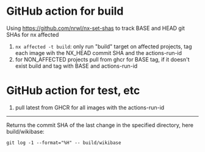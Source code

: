 # GitHub action for build

Using https://github.com/nrwl/nx-set-shas to track BASE and HEAD git SHAs for nx affected

1. `nx affected -t build`: only run "build" target on affected projects, tag each image wih the NX_HEAD commit SHA and the actions-run-id
2. for NON_AFFECTED projects pull from ghcr for BASE tag, if it doesn't exist build and tag with BASE and actions-run-id

# GitHub action for test, etc

1. pull latest from GHCR for all images with the actions-run-id

---

Returns the commit SHA of the last change in the specified directory, here build/wikibase:

`git log -1 --format="%H" -- build/wikibase`
